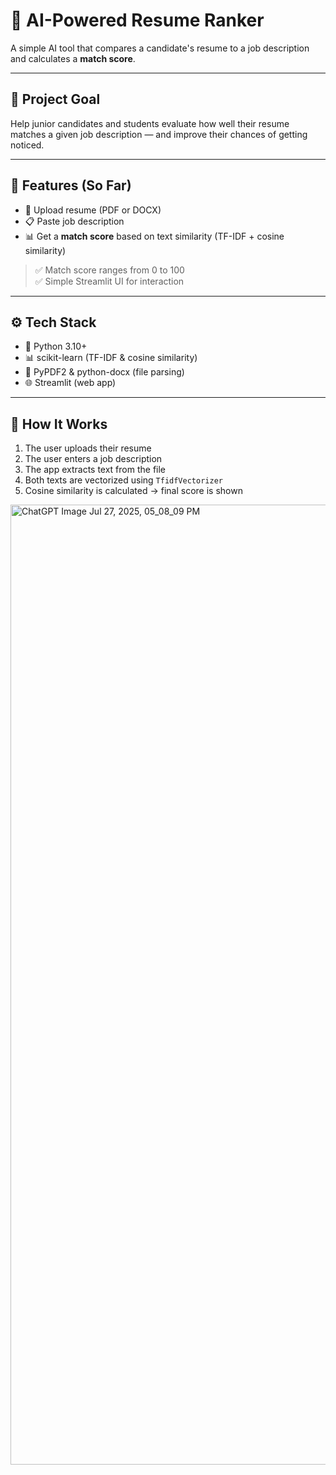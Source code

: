 # 🤖 AI-Powered Resume Ranker

A simple AI tool that compares a candidate's resume to a job description and calculates a **match score**.

---

## 🎯 Project Goal

Help junior candidates and students evaluate how well their resume matches a given job description — and improve their chances of getting noticed.

---

## 🚀 Features (So Far)

- 📄 Upload resume (PDF or DOCX)
- 📋 Paste job description
- 📊 Get a **match score** based on text similarity (TF-IDF + cosine similarity)

> ✅ Match score ranges from 0 to 100  
> ✅ Simple Streamlit UI for interaction

---

## ⚙️ Tech Stack

- 🐍 Python 3.10+
- 📊 scikit-learn (TF-IDF & cosine similarity)
- 🧠 PyPDF2 & python-docx (file parsing)
- 🌐 Streamlit (web app)

---

## 🧪 How It Works

1. The user uploads their resume
2. The user enters a job description
3. The app extracts text from the file
4. Both texts are vectorized using `TfidfVectorizer`
5. Cosine similarity is calculated → final score is shown


<img width="1024" height="1536" alt="ChatGPT Image Jul 27, 2025, 05_08_09 PM" src="https://github.com/user-attachments/assets/441facda-a583-4ab9-a014-34852637b5e8" />
